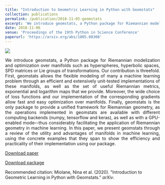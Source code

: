 ```yaml
---
title: "Introduction to Geometric Learning in Python with Geomstats"
collection: publications
permalink: /publication/2018-11-05-geomstats
excerpt: 'We introduce geomstats, a Python package for Riemannian modelization and optimization over manifolds.  With operations implemented with different computing backends (numpy, tensorflow and keras), geomstats provides a unified framework for Riemannian geometry and facilitates its application in machine learning.'
date: 2018-11-06
venue: 'Proceedings of the 19th Python in Science Conference'
paperurl: 'https://arxiv.org/abs/1805.08308'
---
```

<img src="http://donnate.github.io/images/images_orig/geomstats.png"/>
<p><div style="text-align: justify"> 
We introduce geomstats, a Python package for Riemannian modelization and optimization over 
manifolds such as hyperspheres, hyperbolic spaces, SPD matrices or Lie groups of transformations.
 Our contribution is threefold. First, geomstats allows the flexible modeling of many a machine 
 learning problem through an efficient and extensively unit-tested implementations of these manifolds, 
 as well as the set of useful Riemannian metrics, exponential and logarithm maps that we provide. 
 Moreover, the wide choice of loss functions and our implementation of the corresponding gradients allow 
 fast and easy optimization over manifolds. 
 Finally, geomstats is the only package to provide a unified framework for Riemannian geometry, 
 as the operations implemented in geomstats are available with different computing backends (numpy, tensorflow and keras),
  as well as with a GPU-enabled mode–-thus considerably facilitating the application of Riemannian geometry in machine learning. 
  In this paper, we present geomstats through a review of the utility and advantages of manifolds in machine learning, using the concrete examples that they span to show the efficiency and practicality of their implementation using our package.
</div></p>



[Download paper](https://arxiv.org/abs/1805.08308)

[Download package](https://github.com/geomstats/geomstats)

Recommended citation: Miolane, Nina et al. (2020). "Introduction to Geometric Learning in Python with Geomstats." <i>arXiv</i>.

